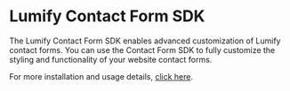 # Lumify Contact Form SDK
The Lumify Contact Form SDK enables advanced customization of Lumify contact forms. You can use the Contact Form SDK to fully customize the styling and functionality of your website contact forms. 

For more installation and usage details, [click here](https://support.lumifylabs.com/en/category/custom-widgets/article/using-the-contact-form-sdk). 
